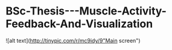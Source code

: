# BSc-Thesis---Muscle-Activity-Feedback-And-Visualization

![alt text](http://tinypic.com/r/mc9idy/9"Main screen")
